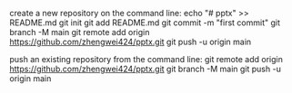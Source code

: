 create a new repository on the command line:
echo "# pptx" >> README.md
git init
git add README.md
git commit -m "first commit"
git branch -M main
git remote add origin https://github.com/zhengwei424/pptx.git
git push -u origin main

push an existing repository from the command line:
git remote add origin https://github.com/zhengwei424/pptx.git
git branch -M main
git push -u origin main